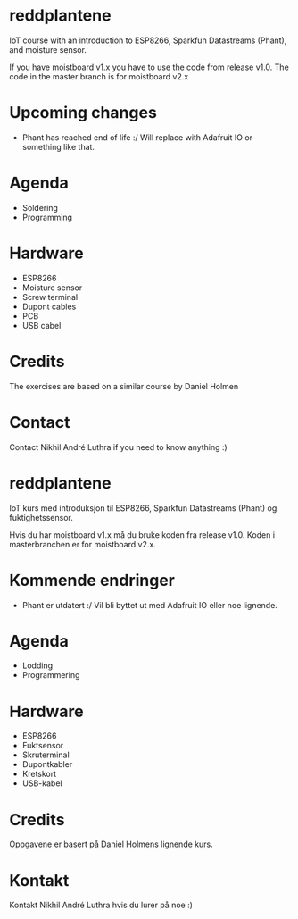 # reddplantene
IoT course with an introduction to ESP8266, Sparkfun Datastreams (Phant), and moisture sensor.

If you have moistboard v1.x you have to use the code from release v1.0. The code in the master branch is for moistboard v2.x

# Upcoming changes
- Phant has reached end of life :/ Will replace with Adafruit IO or something like that.

# Agenda
- Soldering
- Programming

# Hardware
- ESP8266
- Moisture sensor
- Screw terminal
- Dupont cables
- PCB
- USB cabel

# Credits
The exercises are based on a similar course by Daniel Holmen

# Contact
Contact Nikhil André Luthra if you need to know anything :)

# reddplantene
IoT kurs med introduksjon til ESP8266, Sparkfun Datastreams (Phant) og fuktighetssensor.

Hvis du har moistboard v1.x må du bruke koden fra release v1.0. Koden i masterbranchen er for moistboard v2.x.

# Kommende endringer
- Phant er utdatert :/ Vil bli byttet ut med Adafruit IO eller noe lignende.

# Agenda
- Lodding
- Programmering

# Hardware
- ESP8266
- Fuktsensor
- Skruterminal
- Dupontkabler
- Kretskort
- USB-kabel

# Credits
Oppgavene er basert på Daniel Holmens lignende kurs. 

# Kontakt
Kontakt Nikhil André Luthra hvis du lurer på noe :)
